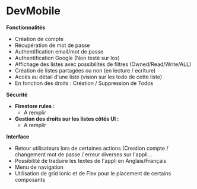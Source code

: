 # DevMobile
<b>Fonctionnalités</b>
<ul>
  <li>Création de compte</li>
  <li>Récupération de mot de passe</li>
  <li>Authentification email/mot de passe</li>
  <li>Authentification Google (Non testé sur Ios)</li>
  <li>Affichage des listes avec possibilités de filtres (Owned/Read/Write/ALL)</li>
  <li>Création de listes partagées ou non (en lecture / ecriture)</li>
  <li>Accès au détail d'une liste (vision sur les todo de cette liste)</li>
  <li>En fonction des droits : Création / Suppression de Todos</li>
</ul>
  <b>Sécurité</b>
  <ul>
    <li> <b>Firestore rules :</b>
      <ul>
        <li> A remplir </li>
      </ul>
    </li>
    <li> <b>Gestion des droits sur les listes côtés UI :</b>
      <ul>
        <li> A remplir </li>
      </ul>
    </li>
  </ul>
  
  <b>Interface</b>
  <ul>
  <li>Retour utilisateurs lors de certaines actions (Creation compte / changement mot de passe / erreur diverses sur l'appli...</li>
  <li>Possibilité de traduire les textes de l'appli en Anglais/Français</li>
  <li>Menu de navigation</li>
  <li>Utilisation de grid ionic et de Flex pour le placement de certains composants </li>
</ul>
